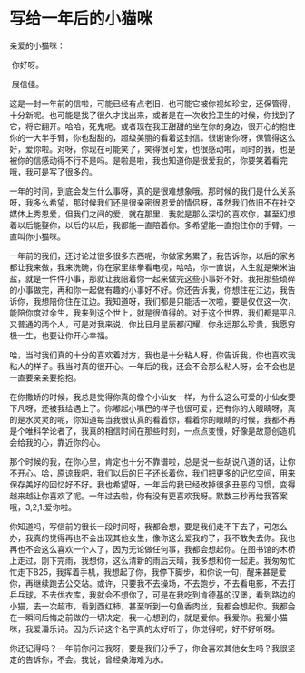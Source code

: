 # 写给一年后的小猫咪

亲爱的小猫咪：

​	你好呀。

​	展信佳。

​	这是一封一年前的信啦，可能已经有点老旧，也可能它被你视如珍宝，还保管得，十分新呢。也可能是找了很久才找出来，或者是在一次收拾卫生的时候，你找到了它，将它翻开。哈哈，死鬼呢。或者现在我正甜甜的坐在你的身边，很开心的抱住你的一大半手臂，你也甜甜的，超级美丽的看着这封信。很谢谢你呀，保管得这么好，爱你啦。对呀，你现在可能笑了，笑得很可爱，也很感动啦，同时的我，也是被你的信感动得不行不是吗。是啦是啦，我也知道你是很爱我的，你要笑着看完哦，我可是写了很多的。

​	一年的时间，到底会发生什么事呀，真的是很难想象哦。那时候的我们是什么关系呀，我多么希望，那时候我们还是很亲密很恩爱的情侣呀，虽然我们依旧不在社交媒体上秀恩爱，但我们之间的爱，就在那里，我就是那么深切的喜欢你，甚至幻想着以后能娶你，以后的以后，我都能一直陪着你。多希望能一直抱住你的手臂。一直叫你小猫咪。

​	一年前的我们，还讨论过很多很多东西呢，你做家务累了，我告诉你，以后的家务都让我来做，我来洗碗，你在家里练拳看电视，哈哈，你一直说，人生就是柴米油盐，就是一件件小事，那就让我陪着你一起来做完这些小事好不好。我把那些琐碎的小事做完，再和你一起做有趣的小事好不好。你还告诉我，你想住在江边，我告诉你，我想陪你住在江边。我知道呀，我们都是只能活一次啦，要是仅仅这一次，能陪你度过余生，我来到这个世上，就是很值得的。对于这个世界，我们都是平凡又普通的两个人，可是对我来说，你比日月星辰都闪耀，你永远那么珍贵，我愿穷极一生，也要让你开心幸福。

​	哈，当时我们真的十分的喜欢着对方，我也是十分粘人呀，你告诉我，你也喜欢我粘人的样子。我当时真的很开心。一年后的我，还会不会那么粘人呀，会不会也是一直要亲亲要抱抱。

​	在你撒娇的时候，我总是觉得你真的像个小仙女一样，为什么这么可爱的小仙女要下凡呀，还被我给遇上了。你嘟起小嘴巴的样子也很可爱，还有你的大眼睛呀，真的是水灵灵的呢，你知道每当我很认真的看着你，看着你的眼睛的时候，我都不再是个唯科学论者了，我真的相信时间在那些时刻，一点点变慢，好像是故意创造机会给我的心，靠近你的心。

​	那个时候的我，在你心里，肯定也十分不靠谱啦，总是说一些胡说八道的话，让你不开心。哈，原谅我吧，我们以后的日子还长着你，我们把更多的记忆空间，用来保存美好的回忆好不好。我也希望呀，一年后的我已经改掉很多丑恶的习惯，变得越来越让你喜欢了呢。一年过去啦，你有没有更喜欢我呀。默数三秒再给我答案哦，3,2,1.爱你啦。

​	你知道吗，写信前的很长一段时间呀，我都会想，要是我们走不下去了，可怎么办，我真的觉得再也不会出现其他女生，像你这么爱我的了，我不敢失去你。我也再也不会这么喜欢一个人了，因为无论做任何事，我都会想起你。在图书馆的木桥上走过，刚下完雨，我想你，这么清新的雨后天晴，我多想和你一起走。我匆匆忙忙走下B25，我挥着手机，我想起了你，我停下脚步，和你说一句，醒来甚是爱你，再继续跑去公交站。或许，只要我不去操场，不去跑步，不去看电影，不去打乒乓球，不去优衣库，我就会不想你了，可是在我吃到肯德基的汉堡，看到路边的小猫，去一次超市，看到西红柿，甚至听到一句鱼香肉丝，我都会想起你。我都会在一瞬间后悔之前做的一切决定，我一心想到的，就是爱你。我爱你。我爱小猫咪，我爱潘乐诗。因为乐诗这个名字真的太好听了，你觉得呢，好不好听呀。



​	你还记得吗？一年前你问过我呀，要是我们分手了，你会喜欢其他女生吗？我很坚定的告诉你，不会。我说，曾经桑海难为水。